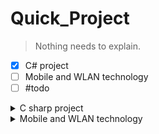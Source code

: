 # Quick_Project

> Nothing needs to explain.

- [x] C\# project
- [ ] Mobile and WLAN technology
- [ ] \#todo

<details>
 <summary> C sharp project </summary>

1. Did some GUI and algorithm using C sharp programming language.
2. Documents have been uploaded.

</details>

<details>
 <summary> Mobile and WLAN technology  </summary>

1. Documents have been uploaded.

</details>